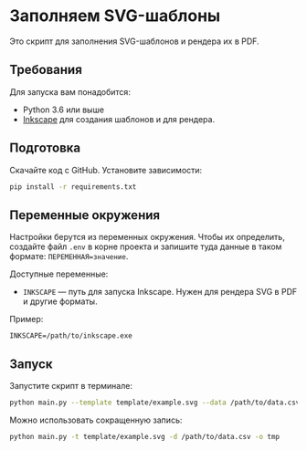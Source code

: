 # Заполняем SVG-шаблоны

Это скрипт для заполнения SVG-шаблонов и рендера их в PDF.

## Требования

Для запуска вам понадобится:

- Python 3.6 или выше
- [Inkscape](https://inkscape.org/ru/) для создания шаблонов и для рендера.

## Подготовка

Скачайте код с GitHub. Установите зависимости:

```sh
pip install -r requirements.txt
```

## Переменные окружения

Настройки берутся из переменных окружения. Чтобы их определить, создайте файл `.env` в корне проекта и запишите туда данные в таком формате: `ПЕРЕМЕННАЯ=значение`.

Доступные переменные:

- `INKSCAPE` — путь для запуска Inkscape. Нужен для рендера SVG в PDF и другие форматы.

Пример:

```env
INKSCAPE=/path/to/inkscape.exe
```

## Запуск

Запустите скрипт в терминале:

```sh
python main.py --template template/example.svg --data /path/to/data.csv --output tmp
```

Можно использовать сокращенную запись:

```sh
python main.py -t template/example.svg -d /path/to/data.csv -o tmp
```
